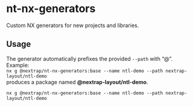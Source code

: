 # nt-nx-generators

Custom NX generators for new projects and libraries.

## Usage

The generator automatically prefixes the provided `--path`
with “@”.  
Example:  
`nx g @nextrap/nt-nx-generators:base --name ntl-demo --path nextrap-layout/ntl-demo`  
produces a package named **@nextrap-layout/ntl-demo**.

`nx g @nextrap/nt-nx-generators:base --name ntl-demo --path nextrap-layout/ntl-demo`
